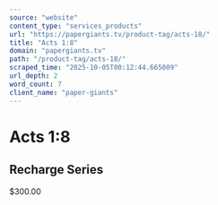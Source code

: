 ```yaml
---
source: "website"
content_type: "services_products"
url: "https://papergiants.tv/product-tag/acts-18/"
title: "Acts 1:8"
domain: "papergiants.tv"
path: "/product-tag/acts-18/"
scraped_time: "2025-10-05T00:12:44.665009"
url_depth: 2
word_count: 7
client_name: "paper-giants"
---
```


# Acts 1:8

## Recharge Series

$300.00